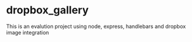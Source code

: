 # dropbox_gallery
This is an evalution project using node, express, handlebars and dropbox image integration
